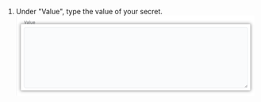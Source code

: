 1. Under "Value", type the value of your secret.
  !["Value" textbox](/assets/images/help/settings/codespaces-secret-value-field.png)